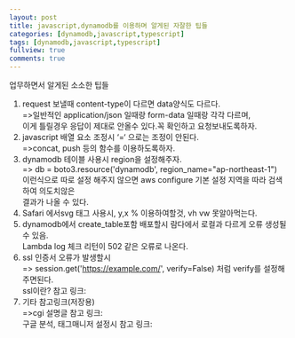 ```yaml
---
layout: post
title: javascript,dynamodb를 이용하며 알게된 자잘한 팁들
categories: [dynamodb,javascript,typescript]
tags: [dynamodb,javascript,typescript]
fullview: true
comments: true
---
```





업무하면서 알게된 소소한 팁들<br>
1. request 보낼때 content-type이 다르면 data양식도 다르다.<br>
    =>일반적인 application/json 일때랑 form-data 일때랑 각각 다르며, <br>
    이게 틀릴경우 응답이 제대로 안올수 있다.꼭 확인하고 요청보내도록하자. <br>
2. javascript 배열 요소 조정시 ‘=‘ 으로는 조정이 안된다. <br>
    =>concat, push 등의 함수를 이용하도록하자.<br>
3. dynamodb 테이블 사용시 region을 설정해주자.<br>
    => db = boto3.resource('dynamodb', region_name="ap-northeast-1")<br>
    이런식으로 따로 설정 해주지 않으면 aws configure 기본 설정 지역을 따라 검색하여 의도치않은<br>
    결과가 나올 수 있다.<br>
4. Safari 에서svg 태그 사용시, y,x % 이용하여할것, vh vw 못알아먹는다.<br>
5. dynamodb에서 create_table포함 배포할시 람다에서 로컬과 다르게 오류 생성될수 있음.<br>
    Lambda log 체크 리턴이 502 같은 오류로 나온다.<br>
6. ssl 인증서 오류가 발생할시<br>
    => session.get('https://example.com/', verify=False) 처럼  verify를 설정해주면된다.<br>
    ssl이란? 참고 링크: <link href="https://ssungkang.tistory.com/entry/Web-SSL-%EC%9D%B8%EC%A6%9D%EC%84%9C%EC%97%90-%EB%8C%80%ED%95%9C-%EC%9D%B4%ED%95%B4%EC%82%AC%EC%A0%84-%EC%A7%80%EC%8B%9D-%EC%A0%95%EC%9D%98-%EB%8F%99%EC%9E%91%EC%9B%90%EB%A6%AC-%EC%9D%B8%EC%A6%9D%EC%84%9C-%EB%B9%84%EA%B5%90"><br>
7. 기타 참고링크(저장용)<br>
    =>cgi 설명글   참고 링크: <link href="https://velog.io/@seanlion/cgi"><br>
    구글 분석, 태그매니저 설정시   참고 링크: <link href="https://dachata.com/google-analytics-4/post/ga4-click-event-tagging/ "><br>

